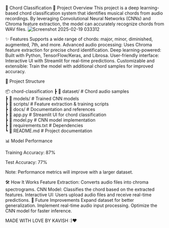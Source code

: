 🎸 Chord Classification
🚀 Project Overview
This project is a deep learning-based chord classification system that identifies musical chords from audio recordings. By leveraging Convolutional Neural Networks (CNNs) and Chroma feature extraction, the model can accurately recognize chords from WAV files.
![Screenshot 2025-02-19 033312](https://github.com/user-attachments/assets/eb33313d-8bfb-41a7-8551-afd1fd7552dd)

✨ Features
Supports a wide range of chords: major, minor, diminished, augmented, 7th, and more.
Advanced audio processing: Uses Chroma feature extraction for precise chord identification.
Deep learning-powered: Built with Python, TensorFlow/Keras, and Librosa.
User-friendly interface: Interactive UI with Streamlit for real-time predictions.
Customizable and extensible: Train the model with additional chord samples for improved accuracy.

📂 Project Structure

📦 chord-classification
 ┣ 📂 dataset/           # Chord audio samples  
 ┣ 📂 models/            # Trained CNN models  
 ┣ 📂 scripts/           # Feature extraction & training scripts  
 ┣ 📂 docs/              # Documentation and references  
 ┣ 📜 app.py             # Streamlit UI for chord classification  
 ┣ 📜 model.py           # CNN model implementation  
 ┣ 📜 requirements.txt   # Dependencies  
 ┗ 📜 README.md          # Project documentation  
 
📊 Model Performance

Training Accuracy: 87%

Test Accuracy: 77%

Note: Performance metrics will improve with a larger dataset.

🛠 How It Works
Feature Extraction: Converts audio files into chroma spectrograms.
CNN Model: Classifies the chord based on the extracted features.
Interactive UI: Users upload audio files and receive real-time predictions.
📌 Future Improvements
Expand dataset for better generalization.
Implement real-time audio input processing.
Optimize the CNN model for faster inference.

MADE WITH LOVE BY KAVISH :)❤

